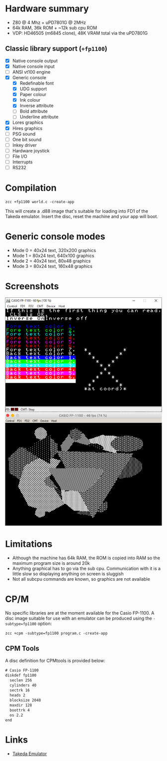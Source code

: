 # Hardware summary

* Z80 @ 4 Mhz + uPD7801G @ 2MHz
* 64k RAM, 36k ROM + ~12k sub cpu ROM
* VDP: HD46505 (m6845 clone), 48K VRAM total via the uPD7801G 

## Classic library support (`+fp1100`)

* [x] Native console output
* [x] Native console input
* [ ] ANSI vt100 engine
* [x] Generic console
    * [x] Redefinable font 
    * [x] UDG support
    * [x] Paper colour
    * [x] Ink colour
    * [x] Inverse attribute
    * [ ] Bold attribute
    * [ ] Underline attribute
* [x] Lores graphics
* [x] Hires graphics
* [ ] PSG sound
* [ ] One bit sound
* [ ] Inkey driver
* [ ] Hardware joystick
* [ ] File I/O
* [ ] Interrupts
* [ ] RS232

# Compilation

    zcc +fp1100 world.c -create-app

This will create a .d88 image that's suitable for loading into FD1 of the Takeda emulator. Insert the disc, reset the machine and your app will boot.

# Generic console modes

* Mode 0 = 40x24 text, 320x200 graphics
* Mode 1 = 80x24 text, 640x100 graphics
* Mode 2 = 40x24 text, 80x48 graphics
* Mode 3 = 80x24 text, 160x48 graphics

# Screenshots

![](images/platform/fp1100_gencon.png)
![](images/platform/fp1100_hires.png)

# Limitations

* Although the machine has 64k RAM, the ROM is copied into RAM so the maximum program size is around 20k   
* Anything graphical has to go via the sub cpu. Communication with it is a little slow so displaying anything on screen is sluggish
* Not all subcpu commands are known, so graphics are not available

# CP/M

No specific libraries are at the moment available for the Casio FP-1100. A disc image suitable for use with an emulator can be produced using the `-subtype=fp1100` option:

    zcc +cpm -subtype=fp1100 program.c -create-app


## CPM Tools

A disc definition for CPMtools is provided below:

    # Casio FP-1100
    diskdef fp1100
      seclen 256
      cylinders 40
      sectrk 16
      heads 2
      blocksize 2048
      maxdir 128
      boottrk 4
      os 2.2
    end


# Links

* [Takeda Emulator](http://takeda-toshiya.my.coocan.jp/fp1100/)
